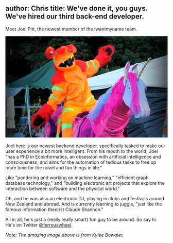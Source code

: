 author: Chris
title: We've done it, you guys. We've hired our third back-end developer.
----

Meet Joel Pitt, the newest member of the iwantmyname team. 

![Joel Pitt](/media/2014-02-04-Joel-costume.jpg)

Joel here is our newest backend developer, specifically tasked to make our user experience a bit more intelligent. From his mouth to the world, Joel "has a PhD in Ecoinformatics, an obsession with artificial intelligence and consciousness, and aims for the automation of tedious tasks to free up more time for the novel and fun things in life."

<!-- more -->

Like "pondering and working on machine learning," "efficient graph database technology," and "building electronic art projects that explore the interaction between software and the physical world."

Oh, and he was also an electronic DJ, playing in clubs and festivals around New Zealand and abroad. And is currently learning to juggle, "just like the famous information theorist Claude Shannon."

All in all, he's just a (really really smart) fun guy to be around. So say hi. He's on Twitter [@ferrouswheel](https://twitter.com/ferrouswheel).

*Note: The amazing image above is from Kylee Bowater.*